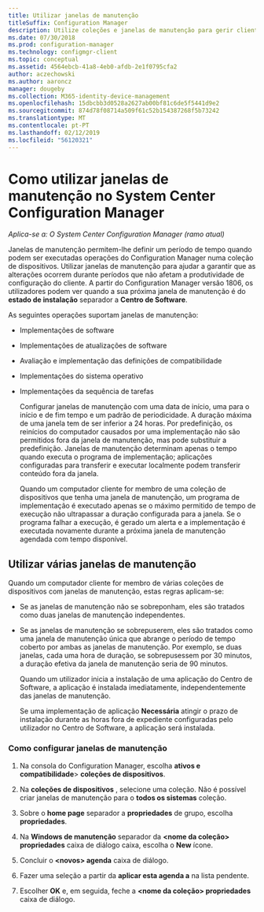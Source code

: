```yaml
---
title: Utilizar janelas de manutenção
titleSuffix: Configuration Manager
description: Utilize coleções e janelas de manutenção para gerir clientes no System Center Configuration Manager de forma eficaz.
ms.date: 07/30/2018
ms.prod: configuration-manager
ms.technology: configmgr-client
ms.topic: conceptual
ms.assetid: 4564ebcb-41a8-4eb0-afdb-2e1f0795cfa2
author: aczechowski
ms.author: aaroncz
manager: dougeby
ms.collection: M365-identity-device-management
ms.openlocfilehash: 15dbcbb3d0528a2627ab00bf81c6de5f5441d9e2
ms.sourcegitcommit: 874d78f08714a509f61c52b154387268f5b73242
ms.translationtype: MT
ms.contentlocale: pt-PT
ms.lasthandoff: 02/12/2019
ms.locfileid: "56120321"
---
```

# <a name="how-to-use-maintenance-windows-in-system-center-configuration-manager"></a>Como utilizar janelas de manutenção no System Center Configuration Manager

*Aplica-se a: O System Center Configuration Manager (ramo atual)*

Janelas de manutenção permitem-lhe definir um período de tempo quando podem ser executadas operações do Configuration Manager numa coleção de dispositivos. Utilizar janelas de manutenção para ajudar a garantir que as alterações ocorrem durante períodos que não afetam a produtividade de configuração do cliente. A partir do Configuration Manager versão 1806, os utilizadores podem ver quando a sua próxima janela de manutenção é do **estado de instalação** separador a **Centro de Software**. <!--1358131-->

 As seguintes operações suportam janelas de manutenção:  

- Implementações de software  

- Implementações de atualizações de software  

- Avaliação e implementação das definições de compatibilidade  

- Implementações do sistema operativo  

- Implementações da sequência de tarefas  

  Configurar janelas de manutenção com uma data de início, uma para o início e de fim tempo e um padrão de periodicidade. A duração máxima de uma janela tem de ser inferior a 24 horas. Por predefinição, os reinícios do computador causados por uma implementação não são permitidos fora da janela de manutenção, mas pode substituir a predefinição. Janelas de manutenção determinam apenas o tempo quando executa o programa de implementação; aplicações configuradas para transferir e executar localmente podem transferir conteúdo fora da janela.  

  Quando um computador cliente for membro de uma coleção de dispositivos que tenha uma janela de manutenção, um programa de implementação é executado apenas se o máximo permitido de tempo de execução não ultrapassar a duração configurada para a janela. Se o programa falhar a execução, é gerado um alerta e a implementação é executada novamente durante a próxima janela de manutenção agendada com tempo disponível.  

## <a name="using-multiple-maintenance-windows"></a>Utilizar várias janelas de manutenção  
 Quando um computador cliente for membro de várias coleções de dispositivos com janelas de manutenção, estas regras aplicam-se:  

- Se as janelas de manutenção não se sobreponham, eles são tratados como duas janelas de manutenção independentes.  

- Se as janelas de manutenção se sobrepuserem, eles são tratados como uma janela de manutenção única que abrange o período de tempo coberto por ambas as janelas de manutenção. Por exemplo, se duas janelas, cada uma hora de duração, se sobrepusessem por 30 minutos, a duração efetiva da janela de manutenção seria de 90 minutos.  

  Quando um utilizador inicia a instalação de uma aplicação do Centro de Software, a aplicação é instalada imediatamente, independentemente das janelas de manutenção.  

  Se uma implementação de aplicação **Necessária** atingir o prazo de instalação durante as horas fora de expediente configuradas pelo utilizador no Centro de Software, a aplicação será instalada. 

### <a name="how-to-configure-maintenance-windows"></a>Como configurar janelas de manutenção  

1.  Na consola do Configuration Manager, escolha **ativos e compatibilidade**>  **coleções de dispositivos**.  

3.  Na **coleções de dispositivos** , selecione uma coleção. Não é possível criar janelas de manutenção para o **todos os sistemas** coleção.  

4.  Sobre o **home page** separador a **propriedades** de grupo, escolha **propriedades**.  

5.  Na **Windows de manutenção** separador da  **&lt;nome da coleção\> propriedades** caixa de diálogo caixa, escolha o **New** ícone.  

6.  Concluir o  **&lt;novos\> agenda** caixa de diálogo.  

7.  Fazer uma seleção a partir da **aplicar esta agenda a** na lista pendente.  

8.  Escolher **OK** e, em seguida, feche a  **&lt;nome da coleção\> propriedades** caixa de diálogo.  
